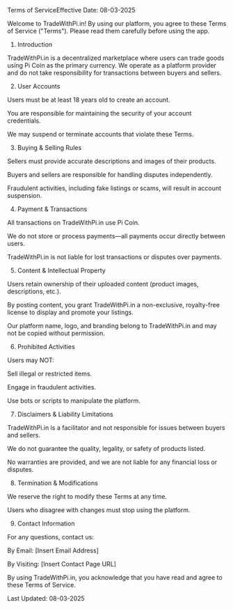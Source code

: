 Terms of ServiceEffective Date: 08-03-2025

Welcome to TradeWithPi.in! By using our platform, you agree to these Terms of Service ("Terms"). Please read them carefully before using the app.

1. Introduction

TradeWithPi.in is a decentralized marketplace where users can trade goods using Pi Coin as the primary currency. We operate as a platform provider and do not take responsibility for transactions between buyers and sellers.

2. User Accounts

Users must be at least 18 years old to create an account.

You are responsible for maintaining the security of your account credentials.

We may suspend or terminate accounts that violate these Terms.

3. Buying & Selling Rules

Sellers must provide accurate descriptions and images of their products.

Buyers and sellers are responsible for handling disputes independently.

Fraudulent activities, including fake listings or scams, will result in account suspension.

4. Payment & Transactions

All transactions on TradeWithPi.in use Pi Coin.

We do not store or process payments—all payments occur directly between users.

TradeWithPi.in is not liable for lost transactions or disputes over payments.

5. Content & Intellectual Property

Users retain ownership of their uploaded content (product images, descriptions, etc.).

By posting content, you grant TradeWithPi.in a non-exclusive, royalty-free license to display and promote your listings.

Our platform name, logo, and branding belong to TradeWithPi.in and may not be copied without permission.

6. Prohibited Activities

Users may NOT:

Sell illegal or restricted items.

Engage in fraudulent activities.

Use bots or scripts to manipulate the platform.

7. Disclaimers & Liability Limitations

TradeWithPi.in is a facilitator and not responsible for issues between buyers and sellers.

We do not guarantee the quality, legality, or safety of products listed.

No warranties are provided, and we are not liable for any financial loss or disputes.

8. Termination & Modifications

We reserve the right to modify these Terms at any time.

Users who disagree with changes must stop using the platform.

9. Contact Information

For any questions, contact us:

By Email: [Insert Email Address]

By Visiting: [Insert Contact Page URL]

By using TradeWithPi.in, you acknowledge that you have read and agree to these Terms of Service.

Last Updated: 08-03-2025

